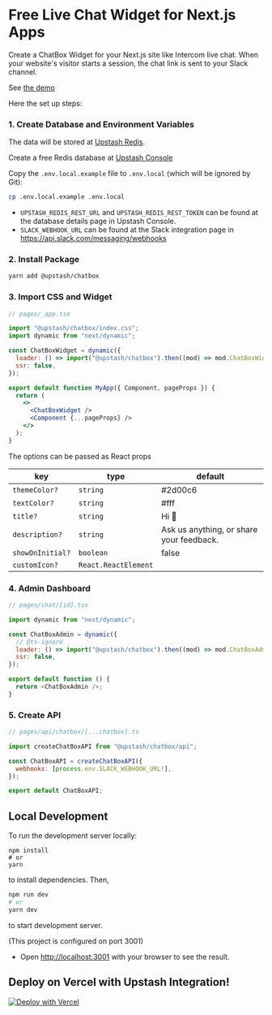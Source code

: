 # Free Live Chat Widget for Next.js Apps

Create a ChatBox Widget for your Next.js site like Intercom live chat. When your website's visitor starts a session, the chat link is sent to your Slack channel.  

See [the demo](https://upstash-chatbox.vercel.app)


Here the set up steps:

### 1. Create Database and Environment Variables

The data will be stored at [Upstash Redis](https://upstash.com).

Create a free Redis database at [Upstash Console](https://console.upstash.com)

Copy the `.env.local.example` file to `.env.local` (which will be ignored by
Git):

```bash
cp .env.local.example .env.local
```

- `UPSTASH_REDIS_REST_URL` and `UPSTASH_REDIS_REST_TOKEN` can be found at the
  database details page in Upstash Console.
- `SLACK_WEBHOOK_URL` can be found at the Slack integration page
  in https://api.slack.com/messaging/webhooks

### 2. Install Package

```bash
yarn add @upstash/chatbox
```

### 3. Import CSS and Widget

```jsx
// pages/_app.tsx

import "@upstash/chatbox/index.css";
import dynamic from "next/dynamic";

const ChatBoxWidget = dynamic({
  loader: () => import("@upstash/chatbox").then((mod) => mod.ChatBoxWidget),
  ssr: false,
});

export default function MyApp({ Component, pageProps }) {
  return (
    <>
      <ChatBoxWidget />
      <Component {...pageProps} />
    </>
  );
}
```

The options can be passed as React props

| key              | type                 | default                                  |
| ---------------- | -------------------- | ---------------------------------------- |
| `themeColor?`    | `string`             | #2d00c6                                  |
| `textColor?`     | `string`             | #fff                                     |
| `title?`         | `string`             | Hi 👋                                    |
| `description?`   | `string`             | Ask us anything, or share your feedback. |
| `showOnInitial?` | `boolean`            | false                                    |
| `customIcon?`    | `React.ReactElement` |                                          |

### 4. Admin Dashboard

```js
// pages/chat/[id].tsx

import dynamic from "next/dynamic";

const ChatBoxAdmin = dynamic({
  // @ts-ignore
  loader: () => import("@upstash/chatbox").then((mod) => mod.ChatBoxAdmin),
  ssr: false,
});

export default function () {
  return <ChatBoxAdmin />;
}

```

### 5. Create API

```js
// pages/api/chatbox/[...chatbox].ts

import createChatBoxAPI from "@upstash/chatbox/api";

const ChatBoxAPI = createChatBoxAPI({
  webhooks: [process.env.SLACK_WEBHOOK_URL!],
});

export default ChatBoxAPI;

```

## Local Development

To run the development server locally:

```
npm install
# or
yarn
```
to install dependencies. Then,

```bash
npm run dev
# or
yarn dev
```

to start development server.

(This project is configured on port 3001)
- Open [http://localhost:3001](http://localhost:3001) with your browser to see the result.

## Deploy on Vercel with Upstash Integration!
<a href="https://vercel.com/new/clone?repository-url=https%3A%2F%2Fgithub.com%2Fupstash%2Fchatbox%2Ftree%2Fenchancements%2Fexample&env=SLACK_WEBHOOK_URL&integration-ids=oac_V3R1GIpkoJorr6fqyiwdhl17"><img src="https://vercel.com/button" alt="Deploy with Vercel"/></a>
